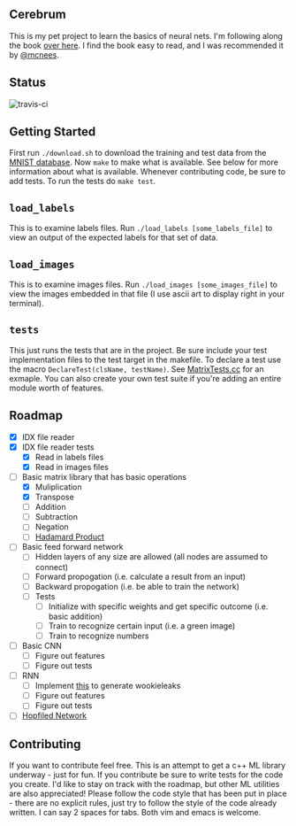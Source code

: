 Cerebrum
---
This is my pet project to learn the basics of neural nets. I'm following along the book [over here](http://neuralnetworksanddeeplearning.com). I find the book easy to read, and I was recommended it by [@mcnees](https://twitter.com/mcnees).

Status
---
![travis-ci](https://travis-ci.org/danzimm/Cerebrum.svg?branch=master)

Getting Started
---
First run `./download.sh` to download the training and test data from the [MNIST database](http://yann.lecun.com/exdb/mnist/). Now `make` to make what is available. See below for more information about what is available. Whenever contributing code, be sure to add tests. To run the tests do `make test`.

`load_labels`
---
This is to examine labels files. Run `./load_labels [some_labels_file]` to view an output of the expected labels for that set of data.

`load_images`
---
This is to examine images files. Run `./load_images [some_images_file]` to view the images embedded in that file (I use ascii art to display right in your terminal).

`tests`
---
This just runs the tests that are in the project. Be sure include your test implementation files to the test target in the makefile. To declare a test use the macro `DeclareTest(clsName, testName)`. See [MatrixTests.cc](MatrixTests.cc) for an exmaple. You can also create your own test suite if you're adding an entire module worth of features.

Roadmap
---
- [x] IDX file reader
- [x] IDX file reader tests
  - [x] Read in labels files
  - [x] Read in images files
- [ ] Basic matrix library that has basic operations
  - [x] Muliplication
  - [x] Transpose
  - [ ] Addition
  - [ ] Subtraction
  - [ ] Negation
  - [ ] [Hadamard Product](https://goo.gl/eoDHmB)
- [ ] Basic feed forward network
  - [ ] Hidden layers of any size are allowed (all nodes are assumed to connect)
  - [ ] Forward propogation (i.e. calculate a result from an input)
  - [ ] Backward propogation (i.e. be able to train the network)
  - [ ] Tests
    - [ ] Initialize with specific weights and get specific outcome (i.e. basic addition)
    - [ ] Train to recognize certain input (i.e. a green image)
    - [ ] Train to recognize numbers
- [ ] Basic CNN
  - [ ] Figure out features
  - [ ] Figure out tests
- [ ] RNN
  - [ ] Implement [this](http://mi.eng.cam.ac.uk/~thw28/papers/TR698.pdf) to generate wookieleaks
  - [ ] Figure out features
  - [ ] Figure out tests
- [ ] [Hopfiled Network](http://www.wikiwand.com/en/Hopfield_network)

Contributing
---
If you want to contribute feel free. This is an attempt to get a c++ ML library underway - just for fun. If you contribute be sure to write tests for the code you create. I'd like to stay on track with the roadmap, but other ML utilities are also appreciated! Please follow the code style that has been put in place - there are no explicit rules, just try to follow the style of the code already written. I can say 2 spaces for tabs. Both vim and emacs is welcome.
